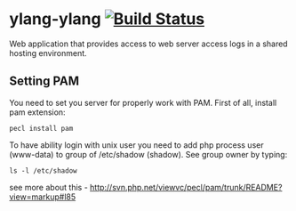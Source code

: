 ylang-ylang [![Build Status](https://travis-ci.org/spolischook/ylang-ylang.svg?branch=master)](https://travis-ci.org/spolischook/ylang-ylang)
=======

Web application that provides access to web server access logs in a
shared hosting environment.

Setting PAM
-----------

You need to set you server for properly work with PAM.
First of all, install pam extension:
```
pecl install pam
```
To have ability login with unix user you need to add php process user (www-data) to group of /etc/shadow (shadow).
See group owner by typing:
```
ls -l /etc/shadow
```
see more about this - http://svn.php.net/viewvc/pecl/pam/trunk/README?view=markup#l85
